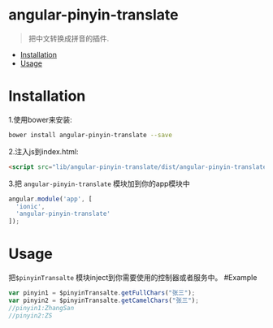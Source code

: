 angular-pinyin-translate
================

> 把中文转换成拼音的插件.

- [Installation](#installation)
- [Usage](#usage)

# Installation

1.使用bower来安装:
```bash
bower install angular-pinyin-translate --save
```

2.注入js到index.html:
```html
<script src="lib/angular-pinyin-translate/dist/angular-pinyin-translate.js"></script>
```

3.把 `angular-pinyin-translate` 模块加到你的app模块中
```javascript
angular.module('app', [
  'ionic',
  'angular-pinyin-translate'
]);
```

# Usage

把`$pinyinTransalte` 模块inject到你需要使用的控制器或者服务中。
#Example
```javascript
var pinyin1 = $pinyinTransalte.getFullChars("张三");
var pinyin2 = $pinyinTransalte.getCamelChars("张三");
//pinyin1:ZhangSan
//pinyin2:ZS
```




